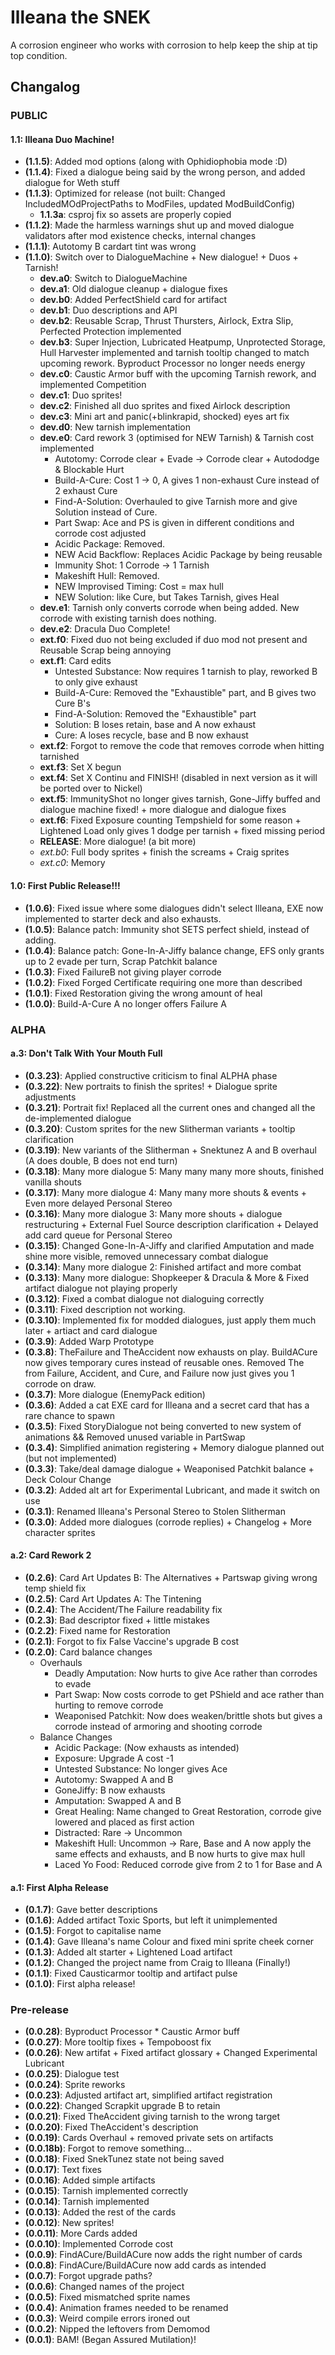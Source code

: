 # Illeana the SNEK

A corrosion engineer who works with corrosion to help keep the ship at tip top condition.

## Changalog

### PUBLIC

#### 1.1: Illeana Duo Machine!

* **(1.1.5)**: Added mod options (along with Ophidiophobia mode :D)
* **(1.1.4)**: Fixed a dialogue being said by the wrong person, and added dialogue for Weth stuff
* **(1.1.3)**: Optimized for release (not built: Changed IncludedMOdProjectPaths to ModFiles, updated ModBuildConfig)
  * **1.1.3a**: csproj fix so assets are properly copied
* **(1.1.2)**: Made the harmless warnings shut up and moved dialogue validators after mod existence checks, internal changes
* **(1.1.1)**: Autotomy B cardart tint was wrong
* **(1.1.0)**: Switch over to DialogueMachine + New dialogue! + Duos + Tarnish!
  * **dev.a0**: Switch to DialogueMachine
  * **dev.a1**: Old dialogue cleanup + dialogue fixes
  * **dev.b0**: Added PerfectShield card for artifact
  * **dev.b1**: Duo descriptions and API
  * **dev.b2**: Reusable Scrap, Thrust Thursters, Airlock, Extra Slip, Perfected Protection implemented
  * **dev.b3**: Super Injection, Lubricated Heatpump, Unprotected Storage, Hull Harvester implemented and tarnish tooltip changed to match upcoming rework. Byproduct Processor no longer needs energy
  * **dev.c0**: Caustic Armor buff with the upcoming Tarnish rework, and implemented Competition
  * **dev.c1**: Duo sprites!
  * **dev.c2**: Finished all duo sprites and fixed Airlock description
  * **dev.c3**: Mini art and panic(+blinkrapid, shocked) eyes art fix
  * **dev.d0**: New tarnish implementation
  * **dev.e0**: Card rework 3 (optimised for NEW Tarnish) & Tarnish cost implemented
    * Autotomy: Corrode clear + Evade -> Corrode clear + Autododge & Blockable Hurt
    * Build-A-Cure: Cost 1 -> 0, A gives 1 non-exhaust Cure instead of 2 exhaust Cure
    * Find-A-Solution: Overhauled to give Tarnish more and give Solution instead of Cure.
    * Part Swap: Ace and PS is given in different conditions and corrode cost adjusted
    * Acidic Package: Removed.
    * NEW Acid Backflow: Replaces Acidic Package by being reusable
    * Immunity Shot: 1 Corrode -> 1 Tarnish
    * Makeshift Hull: Removed.
    * NEW Improvised Timing: Cost = max hull
    * NEW Solution: like Cure, but Takes Tarnish, gives Heal
  * **dev.e1**: Tarnish only converts corrode when being added. New corrode with existing tarnish does nothing.
  * **dev.e2**: Dracula Duo Complete!
  * **ext.f0**: Fixed duo not being excluded if duo mod not present and Reusable Scrap being annoying
  * **ext.f1**: Card edits
    * Untested Substance: Now requires 1 tarnish to play, reworked B to only give exhaust
    * Build-A-Cure: Removed the "Exhaustible" part, and B gives two Cure B's
    * Find-A-Solution: Removed the "Exhaustible" part
    * Solution: B loses retain, base and A now exhaust
    * Cure: A loses recycle, base and B now exhaust
  * **ext.f2**: Forgot to remove the code that removes corrode when hitting tarnished
  * **ext.f3**: Set X begun
  * **ext.f4**: Set X Continu and FINISH! (disabled in next version as it will be ported over to Nickel)
  * **ext.f5**: ImmunityShot no longer gives tarnish, Gone-Jiffy buffed and dialogue machine fixed! + more dialogue and dialogue fixes
  * **ext.f6**: Fixed Exposure counting Tempshield for some reason + Lightened Load only gives 1 dodge per tarnish + fixed missing period
  * **RELEASE**: More dialogue! (a bit more)
  * *ext.b0*: Full body sprites + finish the screams + Craig sprites
  * *ext.c0*: Memory

#### 1.0: First Public Release!!!

* **(1.0.6)**: Fixed issue where some dialogues didn't select Illeana, EXE now implemented to starter deck and also exhausts.
* **(1.0.5)**: Balance patch: Immunity shot SETS perfect shield, instead of adding.
* **(1.0.4)**: Balance patch: Gone-In-A-Jiffy balance change, EFS only grants up to 2 evade per turn, Scrap Patchkit balance
* **(1.0.3)**: Fixed FailureB not giving player corrode
* **(1.0.2)**: Fixed Forged Certificate requiring one more than described
* **(1.0.1)**: Fixed Restoration giving the wrong amount of heal
* **(1.0.0)**: Build-A-Cure A no longer offers Failure A

### ALPHA

#### a.3: Don't Talk With Your Mouth Full

* **(0.3.23)**: Applied constructive criticism to final ALPHA phase
* **(0.3.22)**: New portraits to finish the sprites! + Dialogue sprite adjustments
* **(0.3.21)**: Portrait fix! Replaced all the current ones and changed all the de-implemented dialogue
* **(0.3.20)**: Custom sprites for the new Slitherman variants + tooltip clarification
* **(0.3.19)**: New variants of the Slitherman + Snektunez A and B overhaul (A does double, B does not end turn)
* **(0.3.18)**: Many more dialogue 5: Many many many more shouts, finished vanilla shouts
* **(0.3.17)**: Many more dialogue 4: Many many more shouts & events + Even more delayed Personal Stereo
* **(0.3.16)**: Many more dialogue 3: Many more shouts + dialogue restructuring + External Fuel Source description clarification + Delayed add card queue for Personal Stereo
* **(0.3.15)**: Changed Gone-In-A-Jiffy and clarified Amputation and made shine more visible, removed unnecessary combat dialogue
* **(0.3.14)**: Many more dialogue 2: Finished artifact and more combat
* **(0.3.13)**: Many more dialogue: Shopkeeper & Dracula & More & Fixed artifact dialogue not playing properly
* **(0.3.12)**: Fixed a combat dialogue not dialoguing correctly
* **(0.3.11)**: Fixed description not working.
* **(0.3.10)**: Implemented fix for modded dialogues, just apply them much later + artiact and card dialogue
* **(0.3.9)**: Added Warp Prototype
* **(0.3.8)**: TheFailure and TheAccident now exhausts on play. BuildACure now gives temporary cures instead of reusable ones. Removed The from Failure, Accident, and Cure, and Failure now just gives you 1 corrode on draw.
* **(0.3.7)**: More dialogue (EnemyPack edition)
* **(0.3.6)**: Added a cat EXE card for Illeana and a secret card that has a rare chance to spawn
* **(0.3.5)**: Fixed StoryDialogue not being converted to new system of animations && Removed unused variable in PartSwap
* **(0.3.4)**: Simplified animation registering + Memory dialogue planned out (but not implemented)
* **(0.3.3)**: Take/deal damage dialogue + Weaponised Patchkit balance + Deck Colour Change
* **(0.3.2)**: Added alt art for Experimental Lubricant, and made it switch on use
* **(0.3.1)**: Renamed Illeana's Personal Stereo to Stolen Slitherman
* **(0.3.0)**: Added more dialogues (corrode replies) + Changelog + More character sprites

#### a.2: Card Rework 2

* **(0.2.6)**: Card Art Updates B: The Alternatives + Partswap giving wrong temp shield fix
* **(0.2.5)**: Card Art Updates A: The Tintening
* **(0.2.4)**: The Accident/The Failure readability fix
* **(0.2.3)**: Bad descriptor fixed + little mistakes
* **(0.2.2)**: Fixed name for Restoration
* **(0.2.1)**: Forgot to fix False Vaccine's upgrade B cost
* **(0.2.0)**: Card balance changes
  * Overhauls
    * Deadly Amputation: Now hurts to give Ace rather than corrodes to evade
    * Part Swap: Now costs corrode to get PShield and ace rather than hurting to remove corrode
    * Weaponised Patchkit: Now does weaken/brittle shots but gives a corrode instead of armoring and shooting corrode
  * Balance Changes
    * Acidic Package: (Now exhausts as intended)
    * Exposure: Upgrade A cost -1
    * Untested Substance: No longer gives Ace
    * Autotomy: Swapped A and B
    * GoneJiffy: B now exhausts
    * Amputation: Swapped A and B
    * Great Healing: Name changed to Great Restoration, corrode give lowered and placed as first action
    * Distracted: Rare -> Uncommon
    * Makeshift Hull: Uncommon -> Rare, Base and A now apply the same effects and exhausts, and B now hurts to give max hull
    * Laced Yo Food: Reduced corrode give from 2 to 1 for Base and A

#### a.1: First Alpha Release

* **(0.1.7)**: Gave better descriptions
* **(0.1.6)**: Added artifact Toxic Sports, but left it unimplemented
* **(0.1.5)**: Forgot to capitalise name
* **(0.1.4)**: Gave Illeana's name Colour and fixed mini sprite cheek corner
* **(0.1.3)**: Added alt starter + Lightened Load artifact
* **(0.1.2)**: Changed the project name from Craig to Illeana (Finally!)
* **(0.1.1)**: Fixed Causticarmor tooltip and artifact pulse
* **(0.1.0)**: First alpha release!

### Pre-release

* **(0.0.28)**: Byproduct Processor * Caustic Armor buff
* **(0.0.27)**: More tooltip fixes + Tempoboost fix
* **(0.0.26)**: New artifat + Fixed artifact glossary + Changed Experimental Lubricant
* **(0.0.25)**: Dialogue test
* **(0.0.24)**: Sprite reworks
* **(0.0.23)**: Adjusted artifact art, simplified artifact registration
* **(0.0.22)**: Changed Scrapkit upgrade B to retain
* **(0.0.21)**: Fixed TheAccident giving tarnish to the wrong target
* **(0.0.20)**: Fixed TheAccident's description
* **(0.0.19)**: Cards Overhaul + removed private sets on artifacts
* **(0.0.18b)**: Forgot to remove something...
* **(0.0.18)**: Fixed SnekTunez state not being saved
* **(0.0.17)**: Text fixes
* **(0.0.16)**: Added simple artifacts
* **(0.0.15)**: Tarnish implemented correctly
* **(0.0.14)**: Tarnish implemented
* **(0.0.13)**: Added the rest of the cards
* **(0.0.12)**: New sprites!
* **(0.0.11)**: More Cards added
* **(0.0.10)**: Implemented Corrode cost
* **(0.0.9)**: FindACure/BuildACure now adds the right number of cards
* **(0.0.8)**: FindACure/BuildACure now add cards as intended
* **(0.0.7)**: Forgot upgrade paths?
* **(0.0.6)**: Changed names of the project
* **(0.0.5)**: Fixed mismatched sprite names
* **(0.0.4)**: Animation frames needed to be renamed
* **(0.0.3)**: Weird compile errors ironed out
* **(0.0.2)**: Nipped the leftovers from Demomod
* **(0.0.1)**: BAM! (Began Assured Mutilation)!
